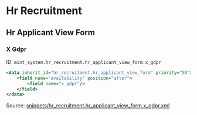 # Hr Recruitment
## Hr Applicant View Form  
### X Gdpr  
ID: `mint_system.hr_recruitment.hr_applicant_view_form.x_gdpr`  
```xml
<data inherit_id="hr_recruitment.hr_applicant_view_form" priority="50">
    <field name="availability" position="after">
        <field name="x_gdpr"/>
    </field>
</data>

```
Source: [snippets/hr_recruitment.hr_applicant_view_form.x_gdpr.xml](https://github.com/Mint-System/Odoo-Build/tree/16.0/snippets/hr_recruitment.hr_applicant_view_form.x_gdpr.xml)

